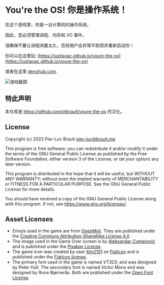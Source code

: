 # You're the OS! 你是操作系统！

在这个游戏里，你是一台计算机的操作系统。

因此，您必须管理进程、内存和 I/O 事件。

请确保不要让进程闲置太久，否则用户会非常不耐烦并重新启动你！

你可以在这里玩: [https://justjavac.github.io/youre-the-os](https://justjavac.github.io/youre-the-os)

或者在这里 [denohub.com](https://youre-the-os.denohub.com).

![游戏截图](readme-assets/in_game_screenshot.png)

## 特此声明

本仓库是 <https://github.com/plbrault/youre-the-os> 的汉化。

## License

Copyright (c) 2023 Pier-Luc Brault <pier-luc@brault.me>

This program is free software: you can redistribute it and/or modify it under the terms of the GNU General Public License as published by the Free Software Foundation, either version 3 of the License, or (at your option) any later version.

This program is distributed in the hope that it will be useful, but WITHOUT ANY WARRANTY; without even the implied warranty of MERCHANTABILITY or FITNESS FOR A PARTICULAR PURPOSE. See the GNU General Public License for more details.

You should have received a copy of the GNU General Public License along with this program. If not, see <https://www.gnu.org/licenses/>.

## Asset Licenses

* Emojis used in the game are from [OpenMoji](https://openmoji.org/). They are published under the [Creative Commons Attribution-ShareAlike License 4.0](https://creativecommons.org/licenses/by-sa/4.0/#).
* The image used in the Game Over screen is by [Aleksandar Cvetanović](https://pixabay.com/fr/users/lemonsandtea-10190089/) and is published under the [Pixabay License](https://pixabay.com/service/license/).
* The game icon was created by user [itim2101](https://www.flaticon.com/authors/itim2101) on [Flaticon](https://www.flaticon.com/) and is published under the [Flaticon license](https://www.freepikcompany.com/legal#nav-flaticon-agreement).
* The primary font used in the game is named *VT323*, and was designed by Peter Hull. The secondary font is named *Victor Mono* and was designed by Rune Bjørnerås. Both are published under the [Open Font License](https://scripts.sil.org/cms/scripts/page.php?item_id=OFL_web).
